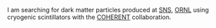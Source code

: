 I am searching for dark matter particles produced at [SNS][], [ORNL][] using cryogenic scintillators with the [COHERENT][] collaboration.

[SNS]: https://neutrons.ornl.gov/sns
[ORNL]: https://www.ornl.gov/
[COHERENT]: https://sites.duke.edu/coherent/
